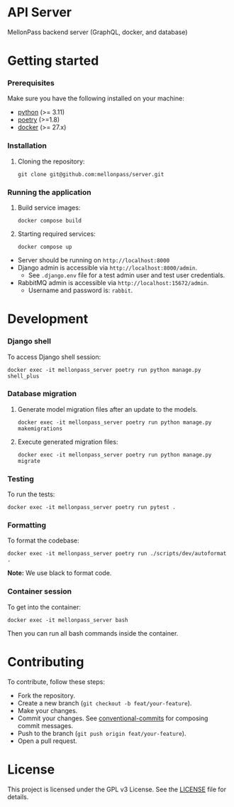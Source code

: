 # API Server 

MellonPass backend server (GraphQL, docker, and database)

# Getting started

### Prerequisites

Make sure you have the following installed on your machine:

- [python](https://www.python.org/downloads/) (>= 3.11)
- [poetry](https://python-poetry.org/) (>=1.8)
- [docker](https://www.docker.com/products/docker-desktop/) (>= 27.x)

### Installation

1. Cloning the repository:

    ```
    git clone git@github.com:mellonpass/server.git
    ```

### Running the application

1. Build service images:

    ```
    docker compose build
    ```

1. Starting required services:

    ```
    docker compose up
    ```

- Server should be running on `http://localhost:8000`
- Django admin is accessible via `http://localhost:8000/admin`. 
    - See `.django.env` file for a test admin user and test user credentials.
- RabbitMQ admin is accessible via `http://localhost:15672/admin`. 
    - Username and password is: `rabbit`.

# Development

### Django shell

To access Django shell session:

```
docker exec -it mellonpass_server poetry run python manage.py shell_plus
```

### Database migration

1. Generate model migration files after an update to the models.

    ```
    docker exec -it mellonpass_server poetry run python manage.py makemigrations
    ```

1. Execute generated migration files:

    ```
    docker exec -it mellonpass_server poetry run python manage.py migrate
    ```

### Testing

To run the tests:

```
docker exec -it mellonpass_server poetry run pytest .
```

### Formatting

To format the codebase:

```
docker exec -it mellonpass_server poetry run ./scripts/dev/autoformat .
```

**Note:** We use black to format code.

### Container session

To get into the container:

```
docker exec -it mellonpass_server bash
```

Then you can run all bash commands inside the container.

# Contributing

To contribute, follow these steps:

- Fork the repository.
- Create a new branch (`git checkout -b feat/your-feature`).
- Make your changes.
- Commit your changes. See [conventional-commits](https://gist.github.com/roelzkie15/3fe7635c542aee64c568535eb8ea25d3) for composing commit messages.
- Push to the branch (`git push origin feat/your-feature`).
- Open a pull request.

# License

This project is licensed under the GPL v3 License. See the [LICENSE](/LICENSE) file for details.
